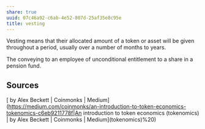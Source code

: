 ```yaml
---
share: true
uuid: 07c46a92-c6ab-4e52-807d-25af35e8c95e
title: vesting
---
```

Vesting means that their allocated amount of a token or asset will be given throughout a period, usually over a number of months to years.

The conveying to an employee of unconditional entitlement to a share in a pension fund.

## Sources

[ by Alex Beckett | Coinmonks | Medium](https://medium.com/coinmonks/an-introduction-to-token-economics-tokenomics-c6eb9211778f|An introduction to token economics (tokenomics) | by Alex Beckett | Coinmonks | Medium](tokenomics)%20)